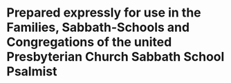 # Prepared expressly for use in the Families, Sabbath-Schools and Congregations of the united Presbyterian Church Sabbath School Psalmist

